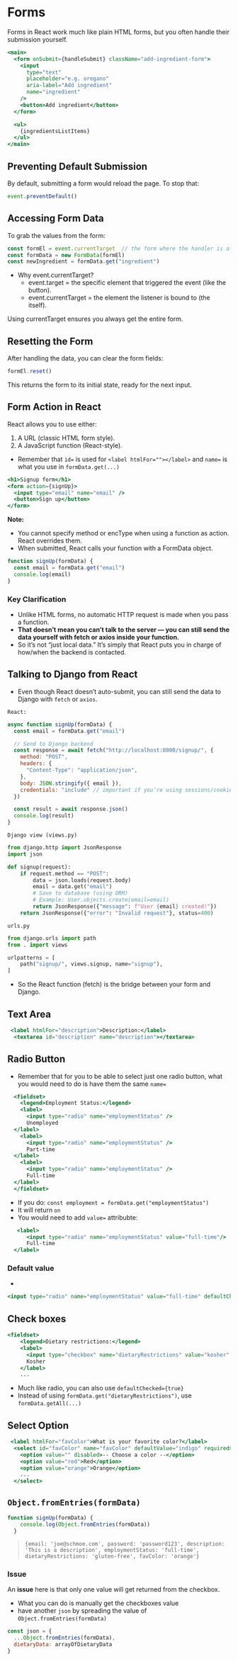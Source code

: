 # Forms
Forms in React work much like plain HTML forms, but you often handle their submission yourself.
```jsx
<main>
  <form onSubmit={handleSubmit} className="add-ingredient-form">
    <input 
      type="text"
      placeholder="e.g. oregano"
      aria-label="Add ingredient"
      name="ingredient"
    />
    <button>Add ingredient</button>
  </form>

  <ul>
    {ingredientsListItems}
  </ul>
</main>
```
## Preventing Default Submission

By default, submitting a form would reload the page. To stop that:
```jsx
event.preventDefault()
```
## Accessing Form Data
To grab the values from the form:
```js
const formEl = event.currentTarget  // the form where the handler is attached
const formData = new FormData(formEl)
const newIngredient = formData.get("ingredient")
```
- Why event.currentTarget?
    - event.target = the specific element that triggered the event (like the button).
    - event.currentTarget = the element the listener is bound to (the <form> itself).

Using currentTarget ensures you always get the entire form.

## Resetting the Form
After handling the data, you can clear the form fields:
```jsx
formEl.reset()
```
This returns the form to its initial state, ready for the next input.

## Form Action in React
React allows you to use either:
1. A URL (classic HTML form style).
2. A JavaScript function (React-style).
- Remember that `id=` is used for `<label htmlFor=""></label>` and `name=` is what you use in `formData.get(...)`
```jsx
<h1>Signup form</h1>
<form action={signUp}>
  <input type="email" name="email" />
  <button>Sign up</button>
</form>
```
**Note:**
- You cannot specify method or encType when using a function as action. React overrides them.
- When submitted, React calls your function with a FormData object.
```jsx
function signUp(formData) {
  const email = formData.get("email")
  console.log(email)
}
```
### Key Clarification
- Unlike HTML forms, no automatic HTTP request is made when you pass a function.
- **That doesn’t mean you can’t talk to the server — you can still send the data yourself with fetch or axios inside your function.**
- So it’s not “just local data.” It’s simply that React puts you in charge of how/when the backend is contacted.

## Talking to Django from React
- Even though React doesn’t auto-submit, you can still send the data to Django with `fetch` or `axios`.

`React:`
```jsx
async function signUp(formData) {
  const email = formData.get("email")

  // Send to Django backend
  const response = await fetch("http://localhost:8000/signup/", {
    method: "POST",
    headers: {
      "Content-Type": "application/json",
    },
    body: JSON.stringify({ email }),
    credentials: "include" // important if you’re using sessions/cookies
  })

  const result = await response.json()
  console.log(result)
}
```
`Django view (views.py)`
```python
from django.http import JsonResponse
import json

def signup(request):
    if request.method == "POST":
        data = json.loads(request.body)
        email = data.get("email")
        # Save to database (using ORM)
        # Example: User.objects.create(email=email)
        return JsonResponse({"message": f"User {email} created!"})
    return JsonResponse({"error": "Invalid request"}, status=400)
```

`urls.py`
```python
from django.urls import path
from . import views

urlpatterns = [
    path("signup/", views.signup, name="signup"),
]
```
- So the React function (fetch) is the bridge between your form and Django.

## Text Area
```jsx
 <label htmlFor="description">Description:</label>
  <textarea id="description" name="description"></textarea>
```
## Radio Button
- Remember that for you to be able to select just one radio button, what you would need to do is have them the same `name=`
```jsx
  <fieldset>
    <legend>Employment Status:</legend>
    <label>
      <input type="radio" name="employmentStatus" />
      Unemployed
  </label>
    <label>
      <input type="radio" name="employmentStatus" />
      Part-time
  </label>
    <label>
      <input type="radio" name="employmentStatus" />
      Full-time
  </label>
  </fieldset>
```
- If you do: `const employment = formData.get("employmentStatus")`
- It will return `on`
- You would need to add `value=` attribubte:
```jsx
   <label>
      <input type="radio" name="employmentStatus" value="full-time"/>
      Full-time
  </label>
```
### Default value
- 
```jsx
<input type="radio" name="employmentStatus" value="full-time" defaultChecked={true}/>
```
## Check boxes
```jsx
<fieldset>
    <legend>Dietary restrictions:</legend>
    <label>
      <input type="checkbox" name="dietaryRestrictions" value="kosher" />
      Kosher
    </label>
    ...
```
- Much like radio, you can also use `defaultChecked={true}`
- Instead of using `formData.get("dietaryRestrictions")`, use `formData.getAll(...)`

## Select Option
```jsx
 <label htmlFor="favColor">What is your favorite color?</label>
  <select id="favColor" name="favColor" defaultValue="indigo" required>
    <option value="" disabled>-- Choose a color --</option>
    <option value="red">Red</option>
    <option value="orange">Orange</option>
    ...
  </select>
```
## `Object.fromEntries(formData)`
``` js 
function signUp(formData) {
    console.log(Object.fromEntries(formData))
  }
```
> `{email: 'joe@schmoe.com', password: 'password123', description: 'This is a description', employmentStatus: 'full-time', dietaryRestrictions: 'gluten-free', favColor: 'orange'}`

### Issue
An **issue** here is that only one value will get returned from the checkbox.
- What you can do is manually get the checkboxes value
- have another `json` by spreading the value of `Object.fromEntries(formData)`
```jsx
const json = {
  ...Object.fromEntries(formData),
  dietaryData: arrayOfDietaryData
}
```